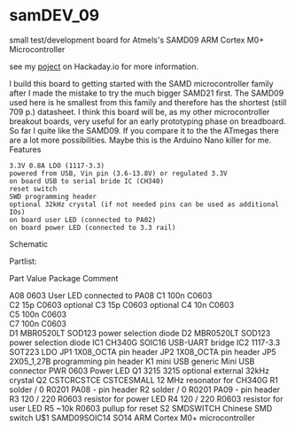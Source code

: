 # samDEV_09
small test/development board for Atmels's SAMD09 ARM Cortex M0+ Microcontroller

see my [poject](https://hackaday.io/project/12099) on Hackaday.io for more information. 

I build this board to getting started with the SAMD microcontroller family after I made the mistake to try the much bigger SAMD21 first. The SAMD09 used here is he smallest from this family and therefore has the shortest (still 709 p.) datasheet. I think this board will be, as my other microcontroller breakout boards, very useful for an early prototyping phase on breadboard. So far I quite like the SAMD09. If you compare it to the the ATmegas there are a lot more possibilities. Maybe this is the Arduino Nano killer for me.
Features

    3.3V 0.8A LDO (1117-3.3)
    powered from USB, Vin pin (3.6-13.8V) or regulated 3.3V
    on board USB to serial bride IC (CH340)
    reset switch
    SWD programming header
    optional 32kHz crystal (if not needed pins can be used as additional IOs)
    on board user LED (connected to PA02)
    on board power LED (connected to 3.3 rail)

Schematic

Partlist:

Part   Value        Package     Comment
                    
A08                 0603        User LED connected to PA08
C1     100n         C0603       
C2     15p          C0603       optional 
C3     15p          C0603       optional 
C4     10n          C0603       
C5     100n         C0603       
C7     100n         C0603       
D1     MBR0520LT    SOD123      power selection diode
D2     MBR0520LT    SOD123      power selection diode
IC1    CH340G       SOIC16      USB-UART bridge
IC2    1117-3.3     SOT223      LDO
JP1                 1X08_OCTA   pin header
JP2                 1X08_OCTA   pin header
JP5                 2X05_1,27B  programming pin header 
K1     mini USB     generic     Mini USB connector
PWR                 0603 	Power LED
Q1     3215         3215        optional external 32kHz crystal 
Q2     CSTCRCSTCE   CSTCESMALL  12 MHz resonator for CH340G
R1     solder / 0   R0201       PA08 - pin header
R2     solder / 0   R0201       PA09 - pin header
R3     120  / 220   R0603       resistor for power LED
R4     120  / 220   R0603       resistor for user LED
R5     ~10k         R0603       pullup for reset
S2                  SMDSWITCH   Chinese SMD switch
U$1    SAMD09SOIC14 SO14        ARM Cortex M0+ microcontroller
